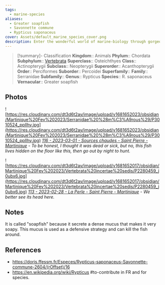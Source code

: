 ```yaml
---
tags:
  - marine-species
aliases:
  - Greater soapfish
  - Savonnette commune
  - Rypticus saponaceus
cover: Assets/default_marine_species_cover.png
description: Enter the wonderful world of marine-biology through gorgeous underwater pictures of marine animals. Serranidae is the family of serrans and grouper/mérous.
---
```

> [!summary]- Classification
**Kingdom**:: Animals
**Phylum**:: Chordata
**Subphylum**:: [Vertebrata](Vertebrata.md)
**Superclass**:: Osteichthyes
**Class**:: Actinopterygii
**Subclass**::  Neopterygii
**Superorder**:: Acanthopterygii
**Order**:: Perciformes
**Suborder**:: Percoidei
**Superfamily**::
**Family**:: Serranidae
**Subfamily**::
**Genus**:: Rypticus
**Species**:: R. saponaceus
**Vernacular**:: Greater soapfish

## Photos
![https://res.cloudinary.com/dt3d6t2ay/image/upload/v1681652023/obsidian/Martinique%20Fev%202023/Serranidae%20%28m%C3%A9rous%29/P3010524_ppllhy.jpg](https://res.cloudinary.com/dt3d6t2ay/image/upload/v1681652023/obsidian/Martinique%20Fev%202023/Serranidae%20%28m%C3%A9rous%29/P3010524_ppllhy.jpg)
*[116 - 2023-03-01 - Sources chaudes - Saint Pierre - Martinique](116%20-%202023-03-01%20-%20Sources%20chaudes%20-%20Saint%20Pierre%20-%20Martinique.md) - To be honest, I thought it was dead or sick, but no, this fish lives hidden on the floor like this, then go out by night to hunt.*

![https://res.cloudinary.com/dt3d6t2ay/image/upload/v1681652017/obsidian/Martinique%20Fev%202023/Vertebrata%20incertae%20sedis/P2280459_j0ubx6.jpg](https://res.cloudinary.com/dt3d6t2ay/image/upload/v1681652017/obsidian/Martinique%20Fev%202023/Vertebrata%20incertae%20sedis/P2280459_j0ubx6.jpg)
*[113 - 2023-02-28 - La Perle - Saint Pierre - Martinique](113%20-%202023-02-28%20-%20La%20Perle%20-%20Saint%20Pierre%20-%20Martinique.md) - We better see its head here.*

## Notes
It is called "soapfish" because it secrete a dense mucus that makes it very soapy. This mucus is used as a defensive strategy and can kill the fish around. 

## References
- https://doris.ffessm.fr/Especes/Rypticus-saponaceus-Savonnette-commune-2604/(rOffset)/16
- https://en.wikipedia.org/wiki/Rypticus #to-contribute in FR and for species. 
